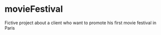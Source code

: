 # movieFestival
Fictive project about a client who want to promote his first movie festival in Paris
